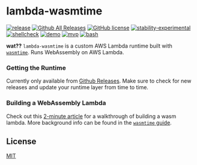 # lambda-wasmtime

[![release](https://img.shields.io/github/release/chiefbiiko/lambda-wasmtime/all.svg)](https://github.com/chiefbiiko/lambda-wasmtime/releases/latest) [![Github All Releases](https://img.shields.io/github/downloads/chiefbiiko/lambda-wasmtime/total.svg)](https://github.com/chiefbiiko/lambda-wasmtime/releases/latest) [![GitHub license](https://img.shields.io/github/license/chiefbiiko/lambda-wasmtime.svg)](https://github.com/chiefbiiko/lambda-wasmtime/blob/master/LICENSE) [![stability-experimental](https://img.shields.io/badge/stability-experimental-orange.svg)](https://github.com/chiefbiiko/lambda-wasmtime) [![shellcheck](https://github.com/chiefbiiko/lambda-wasmtime/workflows/shellcheck/badge.svg)](./bootstrap) [![demo](https://github.com/chiefbiiko/lambda-wasmtime/workflows/demo/badge.svg)](./demo)  [![mvp](https://img.shields.io/badge/mvp-bash-lightgreen.svg)](https://shields.io/) [![bash](https://badges.frapsoft.com/bash/v1/bash.png?v=103)](./bootstrap)

**wat??** `lambda-wasmtime` is a custom AWS Lambda runtime built with [`wasmtime`](https://wasmtime.dev/). Runs WebAssembly on AWS Lambda.

### Getting the Runtime

Currently only available from [Github Releases](https://github.com/chiefbiiko/lambda-wasmtime/releases/latest). Make sure to check for new releases and update your runtime layer from time to time.

### Building a WebAssembly Lambda

Check out this [2-minute article](https://dev.to/chiefbiiko/lambda-wasmtime-running-webassembly-on-aws-lambda-51gi) for a walkthrough of building a wasm lambda. More background info can be found in the [`wasmtime` guide](https://bytecodealliance.github.io/wasmtime/wasm-rust.html#webassembly-interface-types).

## License

[MIT](./LICENSE)